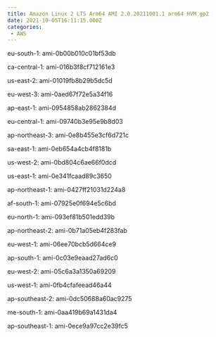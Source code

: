 ```yaml
---
title: Amazon Linux 2 LTS Arm64 AMI 2.0.20211001.1 arm64 HVM gp2
date: 2021-10-05T16:11:15.000Z
categories:
 - AWS
---
```


eu-south-1: ami-0b00b010c01bf53db

ca-central-1: ami-016b3f8cf712161e3

us-east-2: ami-01019fb8b29b5dc5d

eu-west-3: ami-0aed67f72e5a34f16

ap-east-1: ami-0954858ab2862384d

eu-central-1: ami-09740b3e95e9b8d03

ap-northeast-3: ami-0e8b455e3cf6d721c

sa-east-1: ami-0eb654a4cb4f8181b

us-west-2: ami-0bd804c6ae66f0dcd

us-east-1: ami-0e341fcaad89c3650

ap-northeast-1: ami-0427ff21031d224a8

af-south-1: ami-07925e0f694e5c6bd

eu-north-1: ami-093ef81b501edd39b

ap-northeast-2: ami-0b71a05eb4f283fab

eu-west-1: ami-06ee70bcb5d664ce9

ap-south-1: ami-0c03e9eaad27ad6c0

eu-west-2: ami-05c6a3a1350a69209

us-west-1: ami-0fb4cfafeead46a44

ap-southeast-2: ami-0dc50688a60ac9275

me-south-1: ami-0aa419b69a1431da4

ap-southeast-1: ami-0ece9a97cc2e39fc5

